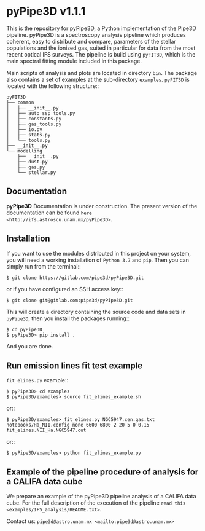 
pyPipe3D v1.1.1
===============

This is the repository for pyPipe3D, a Python implementation of the Pipe3D pipeline. pyPipe3D is a spectroscopy analysis pipeline which produces coherent, easy to distribute and compare, parameters of the stellar populations and the ionized gas, suited in particular for data from the most recent optical IFS surveys. The pipeline is build using ``pyFIT3D``, which is the main spectral fitting module included in this package.

Main scripts of analysis and plots are located in directory `bin`. The package also contains a set of examples at the sub-directory `examples`. ``pyFIT3D`` is located with the following structure::

	pyFIT3D
	├── common
	│   ├── __init__.py
	│   ├── auto_ssp_tools.py
	│   ├── constants.py
	│   ├── gas_tools.py
	│   ├── io.py
	│   ├── stats.py
	│   └── tools.py
	├── __init__.py
	└── modelling
	    ├── __init__.py
	    ├── dust.py
	    ├── gas.py
	    └── stellar.py

Documentation
-------------

**pyPipe3D** Documentation is under construction. The present version of the documentation can be found `here <http://ifs.astroscu.unam.mx/pyPipe3D>`.

Installation
------------

If you want to use the modules distributed in this project on your system, you will need a working installation of `Python 3.7` and `pip`. Then you can simply run from the terminal::

	$ git clone https://gitlab.com/pipe3d/pyPipe3D.git

or if you have configured an SSH access key::

	$ git clone git@gitlab.com:pipe3d/pyPipe3D.git

This will create a directory containing the source code and data sets in `pyPipe3D`, then you install the packages running::

	$ cd pyPipe3D
	$ pyPipe3D> pip install .

And you are done.

Run emission lines fit test example
-----------------------------------

`fit_elines.py` example::

	$ pyPipe3D> cd examples
	$ pyPipe3D/examples> source fit_elines_example.sh

or::

	$ pyPipe3D/examples> fit_elines.py NGC5947.cen.gas.txt notebooks/Ha_NII.config none 6600 6800 2 20 5 0 0.15 fit_elines.NII_Ha.NGC5947.out

or::

	$ pyPipe3D/examples> python fit_elines_example.py

Example of the pipeline procedure of analysis for a CALIFA data cube
--------------------------------------------------------------------

We prepare an example of the pyPipe3D pipeline analysis of a CALIFA data cube. For the full description of the execution of the pipeline `read this <examples/IFS_analysis/README.txt>`.

Contact us: `pipe3d@astro.unam.mx <mailto:pipe3d@astro.unam.mx>`
